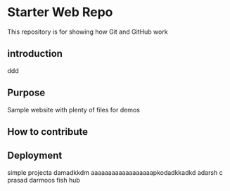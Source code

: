 # Starter Web Repo

This repository is for showing how Git and GitHub work

## introduction
ddd

## Purpose

Sample website with plenty of files for demos

## How to contribute

## Deployment
simple projecta damadkkdm aaaaaaaaaaaaaaaaaapkodadkkadkd
adarsh c prasad
darmoos fish hub
